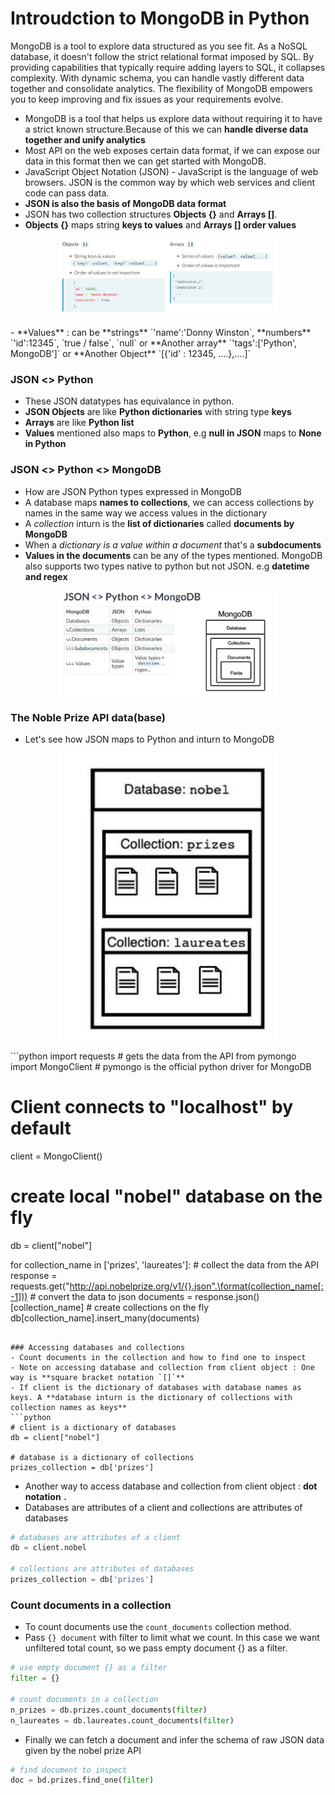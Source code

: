 # Introudction to MongoDB in Python
MongoDB is a tool to explore data structured as you see fit. As a NoSQL database, it doesn't follow the strict relational format imposed by SQL. By providing capabilities that typically require adding layers to SQL, it collapses complexity. With dynamic schema, you can handle vastly different data together and consolidate analytics. The flexibility of MongoDB empowers you to keep improving and fix issues as your requirements evolve.

- MongoDB is a tool that helps us explore data without requiring it to have a strict known structure.Because of this we can **handle diverse data together and unify analytics**
- Most API on the web exposes certain data format, if we can expose our data in this format then we can get started with MongoDB.
- JavaScript Object Notation (JSON) - JavaScript is the language of web browsers. JSON is the common way by which web services and client code can pass data.
- **JSON is also the basis of MongoDB data format**
- JSON has two collection structures **Objects {}** and **Arrays []**.
- **Objects {}** maps string **keys to values** and **Arrays [] order values**
<p align="center">
  <img src="./images/JSON.JPG" width="350" title="JSON">
</p>
- **Values** : can be **strings** `'name':'Donny Winston`, **numbers** `'id':12345`, `true / false`, `null` or **Another array** `'tags':['Python', MongoDB']` or **Another Object** `[{'id' : 12345, ....},....]`

### JSON <> Python
- These JSON datatypes has equivalance in python.
- **JSON Objects** are like **Python dictionaries** with string type **keys**
- **Arrays** are like **Python list** 
- **Values** mentioned also maps to **Python**, e.g **null in JSON** maps to **None in Python**

### JSON  <> Python <> MongoDB
- How are JSON Python types expressed in MongoDB
- A database maps **names to collections**, we can access collections by names in the same way we access values in the dictionary
- A *collection* inturn is the **list of dictionaries** called **documents by MongoDB**
- When a *dictionary is a value within a document* that's a **subdocuments**
- **Values in the documents** can be any of the types mentioned. MongoDB also supports two types native to python but not JSON. e.g **datetime and regex**
<p align="center">
  <img src="./images/MongoDB.JPG" width="350" title="MongoDB">
</p>

### The Noble Prize API  data(base)
- Let's see how JSON maps to Python and inturn to MongoDB
<p align="center">
  <img src="./images/DB.JPG" width="350" title="MongoDB">
</p>
```python
import requests # gets the data from the API
from pymongo import MongoClient  # pymongo is the official python driver for MongoDB

# Client connects to "localhost" by default
client = MongoClient()

# create local "nobel" database on the fly
db = client["nobel"]

for collection_name in ['prizes', 'laureates']:
    # collect the data from the API
    response = requests.get("http://api.nobelprize.org/v1/{}.json".\format(collection_name[:-1]))
    # convert the data to json
    documents = response.json()[collection_name]
    # create collections on the fly
    db[collection_name].insert_many(documents)
```

### Accessing databases and collections
- Count documents in the collection and how to find one to inspect
- Note on accessing database and collection from client object : One way is **square bracket notation `[]`**
- If client is the dictionary of databases with database names as keys. A **database inturn is the dictionary of collections with collection names as keys** 
```python
# client is a dictionary of databases
db = client["nobel"]

# database is a dictionary of collections
prizes_collection = db['prizes']
```

- Another way to access database and collection from client object : **dot notation `.`**
- Databases are attributes of a client and collections are attributes of databases
```python
# databases are attributes of a client
db = client.nobel

# collections are attributes of databases
prizes_collection = db['prizes']
```

### Count documents in a collection
- To count documents use the `count_documents` collection method.
- Pass `{} document` with filter to limit what we count. In this case we want unfiltered total count, so we pass empty document {} as a filter.
```python
# use empty document {} as a filter
filter = {}

# count documents in a collection
n_prizes = db.prizes.count_documents(filter)
n_laureates = db.laureates.count_documents(filter)
```

- Finally we can fetch a document and infer the schema of raw JSON data given by the nobel prize API

```python
# find document to inspect
doc = bd.prizes.find_one(filter)
```



































































